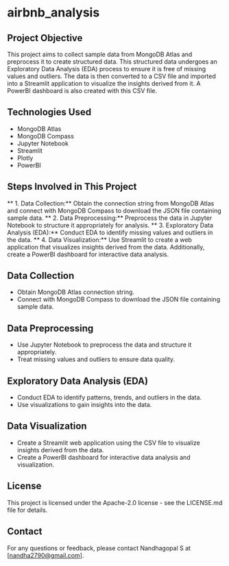 # airbnb_analysis

## Project Objective
This project aims to collect sample data from MongoDB Atlas and preprocess it to create structured data. This structured data undergoes an Exploratory Data Analysis (EDA) process to ensure it is free of missing values and outliers. The data is then converted to a CSV file and imported into a Streamlit application to visualize the insights derived from it. A PowerBI dashboard is also created with this CSV file.

## Technologies Used
- MongoDB Atlas
- MongoDB Compass
- Jupyter Notebook
- Streamlit
- Plotly
- PowerBI

## Steps Involved in This Project
** 1. Data Collection:** Obtain the connection string from MongoDB Atlas and connect with MongoDB Compass to download the JSON file containing sample data.
** 2. Data Preprocessing:** Preprocess the data in Jupyter Notebook to structure it appropriately for analysis.
** 3. Exploratory Data Analysis (EDA):** Conduct EDA to identify missing values and outliers in the data.
** 4. Data Visualization:** Use Streamlit to create a web application that visualizes insights derived from the data. Additionally, create a PowerBI dashboard for interactive data analysis.

## Data Collection
- Obtain MongoDB Atlas connection string.
- Connect with MongoDB Compass to download the JSON file containing sample data.

## Data Preprocessing
- Use Jupyter Notebook to preprocess the data and structure it appropriately.
- Treat missing values and outliers to ensure data quality.

## Exploratory Data Analysis (EDA)
- Conduct EDA to identify patterns, trends, and outliers in the data.
- Use visualizations to gain insights into the data.

## Data Visualization
- Create a Streamlit web application using the CSV file to visualize insights derived from the data.
- Create a PowerBI dashboard for interactive data analysis and visualization.

## License
This project is licensed under the Apache-2.0 license - see the LICENSE.md file for details.

## Contact
For any questions or feedback, please contact Nandhagopal S at [nandha2790@gmail.com].
